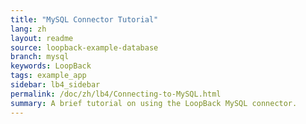 ```yaml
---
title: "MySQL Connector Tutorial"
lang: zh
layout: readme
source: loopback-example-database
branch: mysql
keywords: LoopBack
tags: example_app
sidebar: lb4_sidebar
permalink: /doc/zh/lb4/Connecting-to-MySQL.html
summary: A brief tutorial on using the LoopBack MySQL connector.  
---
```

